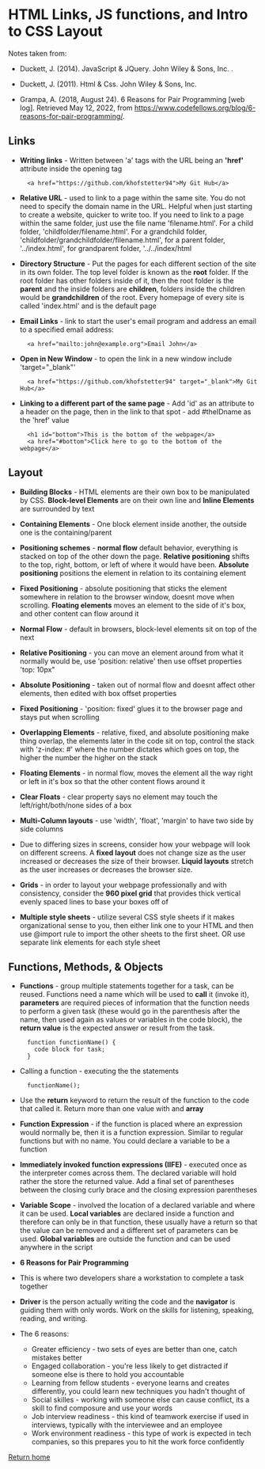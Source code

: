 # HTML Links, JS functions, and Intro to CSS Layout

Notes taken from:

- Duckett, J. (2014). JavaScript &amp; JQuery. John Wiley &amp; Sons, Inc. .

- Duckett, J. (2011). Html &amp; Css. John Wiley &amp; Sons, Inc.

- Grampa, A. (2018, August 24). 6 Reasons for Pair Programming [web log]. Retrieved May 12, 2022, from <https://www.codefellows.org/blog/6-reasons-for-pair-programming/>.

## Links

- **Writing links** - Written between 'a' tags with the URL being an **'href'** attribute inside the opening tag

        <a href="https://github.com/khofstetter94">My Git Hub</a>

- **Relative URL** - used to link to a page within the same site. You do not need to specify the domain name in the URL. Helpful when just starting to create a website, quicker to write too. If you need to link to a page within the same folder, just use the file name 'filename.html'. For a child folder, 'childfolder/filename.html'. For a grandchild folder, 'childfolder/grandchildfolder/filename.html', for a parent folder, '../index.html', for grandparent folder, '../../index/html

- **Directory Structure** - Put the pages for each different section of the site in its own folder. The top level folder is known as the **root** folder. If the root folder has other folders inside of it, then the root folder is the **parent** and the inside folders are **children**, folders inside the children would be **grandchildren** of the root. Every homepage of every site is called 'index.html' and is the default page

- **Email Links** - link to start the user's email program and address an email to a specified email address:

        <a href="mailto:john@example.org">Email John</a>

- **Open in New Window** - to open the link in a new window include 'target="_blank"'

        <a href="https://github.com/khofstetter94" target="_blank">My Git Hub</a>

- **Linking to a different part of the same page** - Add 'id' as an attribute to a header on the page, then in the link to that spot - add #theIDname as the 'href' value

        <h1 id="bottom">This is the bottom of the webpage</a>
        <a href="#bottom">Click here to go to the bottom of the webpage</a>

## Layout

- **Building Blocks** - HTML elements are their own box to be manipulated by CSS. **Block-level Elements** are on their own line and **Inline Elements** are surrounded by text

- **Containing Elements** - One block element inside another, the outside one is the containing/parent

- **Positioning schemes** - **normal flow** default behavior, everything is stacked on top of the other down the page. **Relative positioning** shifts to the top, right, bottom, or left of where it would have been. **Absolute positioning** positions the element in relation to its containing element

- **Fixed Positioning** - absolute positioning that sticks the element somewhere in relation to the browser window, doesnt move when scrolling. **Floating elements**  moves an element to the side of it's box, and other content can flow around it

- **Normal Flow** - default in browsers, block-level elements sit on top of the next

- **Relative Positioning** - you can move an element around from what it normally would be, use 'position: relative' then use offset properties 'top: 10px"

- **Absolute Positioning** - taken out of normal flow and doesnt affect other elements, then edited with box offset properties

- **Fixed Positioning** - 'position: fixed' glues it to the browser page and stays put when scrolling

- **Overlapping Elements** - relative, fixed, and absolute positioning make thing overlap, the elements later in the code sit on top, control the stack with 'z-index: #' where the number dictates which goes on top, the higher the number the higher on the stack

- **Floating Elements** - in normal flow, moves the element all the way right or left in it's box so that the other content flows around it

- **Clear Floats** - clear property says no element may touch the left/right/both/none sides of a box

- **Multi-Column layouts** - use 'width', 'float', 'margin' to have two side by side columns

- Due to differing sizes in screens, consider how your webpage will look on different screens. A **fixed layout** does not change size as the user increased or decreases the size of their browser. **Liquid layouts** stretch as the user increases or decreases the browser size.

- **Grids** - in order to layout your webpage professionally and with consistency, consider the **960 pixel grid** that provides thick vertical evenly spaced lines to base your boxes off of

- **Multiple style sheets** - utilize several CSS style sheets if it makes organizational sense to you, then either link one to your HTML and then use @import rule to import the other sheets to the first sheet. OR use separate link elements for each style sheet

## Functions, Methods, & Objects

- **Functions** - group multiple statements together for a task, can be reused. Functions need a name which will be used to **call** it (invoke it), **parameters** are required pieces of information that the function needs to perform a given task (these would go in the parenthesis after the name, then used again as values or variables in the code block), the **return value** is the expected answer or result from the task.

        function functionName() {
          code block for task;
        }

- Calling a function - executing the the statements

        functionName();

- Use the **return** keyword to return the result of the function to the code that called it. Return more than one value with and **array**

- **Function Expression** - if the function is placed where an expression would normally be, then it is a function expression. Similar to regular functions but with no name. You could declare a variable to be a function

- **Immediately invoked function expressions (IIFE)** - executed once as the interpreter comes across them. The declared variable will hold rather the store the returned value. Add a final set of parentheses between the closing curly brace and the closing expression parentheses

- **Variable Scope** - involved the location of a declared variable and where it can be used. **Local variables** are declared inside a function and therefore can only be in that function, these usually have a return so that the value can be removed and a different set of parameters can be used. **Global variables** are outside the function and can be used anywhere in the script

- **6 Reasons for Pair Programming**

- This is where two developers share a workstation to complete a task together

- **Driver** is the person actually writing the code and the **navigator** is guiding them with only words. Work on the skills for listening, speaking, reading, and writing.

- The 6 reasons:

  - Greater efficiency - two sets of eyes are better than one, catch mistakes better
  - Engaged collaboration - you're less likely to get distracted if someone else is there to hold you accountable
  - Learning from fellow students - everyone learns and creates differently, you could learn new techniques you hadn't thought of
  - Social skilles - working with someone else can cause conflict, its a skill to find composure and use your words
  - Job interview readiness - this kind of teamwork exercise if used in interviews, typically with the interviewee and an employee
  - Work environment readiness - this type of work is expected in tech companies, so this prepares you to hit the work force confidently

[Return home](https://khofstetter94.github.io/reading-notes/)
